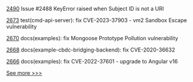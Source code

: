 
[2490](https://github.com/hyperledger/aries-cloudagent-python/pull/2490) Issue #2488 KeyError raised when Subject ID is not a URI

[2673](https://github.com/hyperledger/cacti/pull/2673) test(cmd-api-server): fix CVE-2023-37903 - vm2 Sandbox Escape vulnerability

[2670](https://github.com/hyperledger/cacti/pull/2670) docs(examples): fix Mongoose Prototype Pollution vulnerability

[2668](https://github.com/hyperledger/cacti/pull/2668) docs(example-cbdc-bridging-backend): fix CVE-2020-36632

[2666](https://github.com/hyperledger/cacti/pull/2666) docs(examples): fix CVE-2022-37601 - upgrade to Angular v16


[See more >>>](https://start-here.hyperledger.org/pull-requests)
